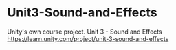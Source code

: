 # Unit3-Sound-and-Effects
Unity's own course project. Unit 3 - Sound and Effects https://learn.unity.com/project/unit-3-sound-and-effects
